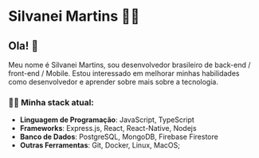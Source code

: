 # Silvanei Martins :man_technologist:

## Ola! 🖖
Meu nome é Silvanei Martins, sou desenvolvedor brasileiro de back-end / front-end / Mobile. Estou interessado em melhorar minhas habilidades como desenvolvedor e aprender sobre mais sobre a tecnologia.

### :man_technologist: Minha stack atual:
 - **Linguagem de Programação**: JavaScript, TypeScript
 - **Frameworks**: Express.js, React, React-Native, Nodejs
 - **Banco de Dados**: PostgreSQL, MongoDB, Firebase Firestore
 - **Outras Ferramentas**: Git, Docker, Linux, MacOS;
 
 
